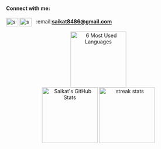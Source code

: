 <!--
<h1 align="center">Hi 👋, I'm Saikat Mahmud</h1>
<h3 align="center">Currently a student and passionate about backend</h3>
-->

<h4 align="left">Connect with me:</h4>
<p align="left">
<a href="https://linkedin.com/in/saikatmahmud" target="blank"><img align="center" src="https://raw.githubusercontent.com/rahuldkjain/github-profile-readme-generator/master/src/images/icons/Social/linked-in-alt.svg" alt="saikatmahmud" height="23" width="33" /></a>
<a href="https://facebook.com/saikatm3" target="blank"><img align="center" src="https://raw.githubusercontent.com/rahuldkjain/github-profile-readme-generator/master/src/images/icons/Social/facebook.svg" alt="saikatm3" height="23" width="33" /></a> &nbsp; :email:<b><a href="mailto:saikat8486@gmail.com">saikat8486@gmail.com</a></b>
</p>

<div align="center">
<img align="center" height="152" width="auto" src="https://vercel-overview-api-2.vercel.app/api/top-langs/?username=SaikatMahmud&include_all_commits=true&count_private=true&isFork=true&langs_count=6&layout=compact&custom_title=6%20Most%20Used%20Languages" alt="6 Most Used Languages"/>

 <div align="center">
<img height="152" width="auto" src="https://vercel-overview-api-2.vercel.app/api?username=SaikatMahmud&theme=default&hide_border=false&include_all_commits=true&count_private=true&custom_title=Saikat%27s%20GitHub%20Stats" alt="Saikat's GitHub Stats"/>
<img height="152" width="auto" src="https://github-readme-streak-stats.herokuapp.com/?user=SaikatMahmud&theme=default&hide_border=false" alt="streak stats"/>
 </div>

</div>




<!--
![]()
![]()
[![Top Langs]()](https://github.com/SaikatMahmud/vercel_overview_api)
 -->
